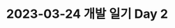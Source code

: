 ---
title: "2023-03-24 개발 일기 Day 2"
categories: [Diary]
tags: [Diary, Java, Effective Java]
excerpt: "일기 1일차 : Effective Java Chap2. Item 3, 4, 5, 6"
classess: wide
use_math: true
---
